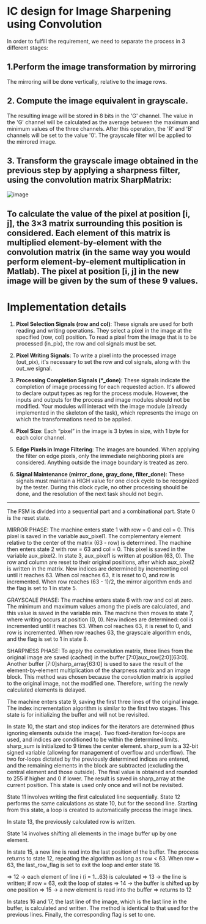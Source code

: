 # IC design for Image Sharpening using Convolution

In order to fulfill the requirement, we need to separate the process in 3 different stages:

## 1.Perform the image transformation by mirroring  
The mirroring will be done vertically, relative to the image rows.

## 2. Compute the image equivalent in grayscale.
The resulting image will be stored in 8 bits in the 'G' channel. The value in the 'G' channel will be calculated as the average between the maximum and minimum values of the three channels. After this operation, the 'R' and 'B' channels will be set to the value '0'. The grayscale filter will be applied to the mirrored image.

## 3. Transform the grayscale image obtained in the previous step by applying a sharpness filter, using the convolution matrix SharpMatrix:
![image](https://github.com/adrianvirlan200/IC-design-for-Image-Sharpening-using-Convolution/assets/74298808/649312ac-a608-4647-92d6-121ee24d46ce)

To calculate the value of the pixel at position [i, j], the 3×3 matrix surrounding this position is considered. Each element of this matrix is multiplied element-by-element with the convolution matrix (in the same way you would perform element-by-element multiplication in Matlab). The pixel at position [i, j] in the new image will be given by the sum of these 9 values.
---------------------------------------------------------------
# Implementation  details

1. **Pixel Selection Signals (row and col)**: These signals are used for both reading and writing operations. They select a pixel in the image at the specified (row, col) position. To read a pixel from the image that is to be processed (in_pix), the row and col signals must be set.

2. **Pixel Writing Signals**: To write a pixel into the processed image (out_pix), it's necessary to set the row and col signals, along with the out_we signal.

3. **Processing Completion Signals (*_done)**: These signals indicate the completion of image processing for each requested action. It's allowed to declare output types as reg for the process module. However, the inputs and outputs for the process and image modules should not be modified. Your modules will interact with the image module (already implemented in the skeleton of the task), which represents the image on which the transformations need to be applied.

4. **Pixel Size**: Each “pixel” in the image is 3 bytes in size, with 1 byte for each color channel.

5. **Edge Pixels in Image Filtering**: The images are bounded. When applying the filter on edge pixels, only the immediate neighboring pixels are considered. Anything outside the image boundary is treated as zero.

6. **Signal Maintenance (mirror_done, gray_done, filter_done)**: These signals must maintain a HIGH value for one clock cycle to be recognized by the tester. During this clock cycle, no other processing should be done, and the resolution of the next task should not begin.

------------------------------------------------------------------

The FSM is divided into a sequential part and a combinational part. State 0 is the reset state.

MIRROR PHASE:
The machine enters state 1 with row = 0 and col = 0. This pixel is saved in the variable aux_pixel1. The complementary element relative to the center of the matrix (63 - row) is determined. The machine then enters state 2 with row = 63 and col = 0. This pixel is saved in the variable aux_pixel2. In state 3, aux_pixel1 is written at position (63, 0). The row and column are reset to their original positions, after which aux_pixel2 is written in the matrix. New indices are determined by incrementing col until it reaches 63. When col reaches 63, it is reset to 0, and row is incremented. When row reaches (63 - 1)/2, the mirror algorithm ends and the flag is set to 1 in state 5.

GRAYSCALE PHASE:
The machine enters state 6 with row and col at zero. The minimum and maximum values among the pixels are calculated, and this value is saved in the variable min. The machine then moves to state 7, where writing occurs at position (0, 0). New indices are determined: col is incremented until it reaches 63. When col reaches 63, it is reset to 0, and row is incremented. When row reaches 63, the grayscale algorithm ends, and the flag is set to 1 in state 8.

SHARPNESS PHASE:
To apply the convolution matrix, three lines from the original image are saved (cached) in the buffer [7:0]aux_row[2:0][63:0]. Another buffer [7:0]sharp_array[63:0] is used to save the result of the element-by-element multiplication of the sharpness matrix and an image block. This method was chosen because the convolution matrix is applied to the original image, not the modified one. Therefore, writing the newly calculated elements is delayed.

The machine enters state 9, saving the first three lines of the original image. The index incrementation algorithm is similar to the first two stages. This state is for initializing the buffer and will not be revisited.

In state 10, the start and stop indices for the iterators are determined (thus ignoring elements outside the image). Two fixed-iteration for-loops are used, and indices are conditioned to be within the determined limits. sharp_sum is initialized to 9 times the center element. sharp_sum is a 32-bit signed variable (allowing for management of overflow and underflow). The two for-loops dictated by the previously determined indices are entered, and the remaining elements in the block are subtracted (excluding the central element and those outside). The final value is obtained and rounded to 255 if higher and 0 if lower. The result is saved in sharp_array at the current position. This state is used only once and will not be revisited.

State 11 involves writing the first calculated line sequentially.
State 12 performs the same calculations as state 10, but for the second line.
Starting from this state, a loop is created to automatically process the image lines.

In state 13, the previously calculated row is written.

State 14 involves shifting all elements in the image buffer up by one element.

In state 15, a new line is read into the last position of the buffer. The process returns to state 12, repeating the algorithm as long as row < 63. When row = 63, the last_row_flag is set to exit the loop and enter state 16.

=> 12 -> each element of line i (i = 1...63) is calculated
=> 13 -> the line is written; if row = 63, exit the loop of states
=> 14 -> the buffer is shifted up by one position
=> 15 -> a new element is read into the buffer
=> returns to 12

In states 16 and 17, the last line of the image, which is the last line in the buffer, is calculated and written. The method is identical to that used for the previous lines. Finally, the corresponding flag is set to one.

